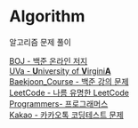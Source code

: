 # Algorithm
알고리즘 문제 풀이

[BOJ - 백준 온라인 저지](https://github.com/hygoni/Algorithm/tree/master/BOJ) <br />
[UVa - **U**niversity of **V**irgini**A**](https://github.com/hygoni/Algorithm/tree/master/UVa) <br />
[Baekjoon_Course - 백준 강의 문제](https://github.com/hygoni/Algorithm/tree/master/Baekjoon_Course) <br />
[LeetCode - 나름 유명한 LeetCode](https://github.com/hygoni/Algorithm/tree/master/LeetCode) <br />
[Programmers- 프로그래머스](https://github.com/hygoni/Algorithm/tree/master/Programmers) <br />
[Kakao - 카카오톡 코딩테스트 문제](https://github.com/hygoni/Algorithm/tree/master/Kakao) <br />
